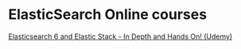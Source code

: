 # ElasticSearch Online courses
[Elasticsearch 6 and Elastic Stack - In Depth and Hands On! (Udemy)](https://www.udemy.com/elasticsearch-6-and-elastic-stack-in-depth-and-hands-on/)
